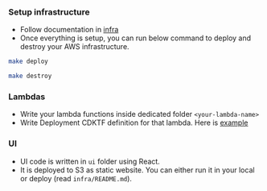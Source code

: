 ### Setup infrastructure

- Follow documentation in [infra](./infra/README.md)
- Once everything is setup, you can run below command to deploy and destroy your AWS infrastructure.

```sh
make deploy
```

```sh
make destroy
```

### Lambdas

- Write your lambda functions inside dedicated folder `<your-lambda-name>`
- Write Deployment CDKTF definition for that lambda. Here is [example](https://git.cs.dal.ca/sarvaiya/serverless-project/-/commit/d2b83d63eda5fd6824df6b41b9f95cea88ada46f)

### UI

- UI code is written in `ui` folder using React.
- It is deployed to S3 as static website. You can either run it in your local or deploy (read `infra/README.md`).
